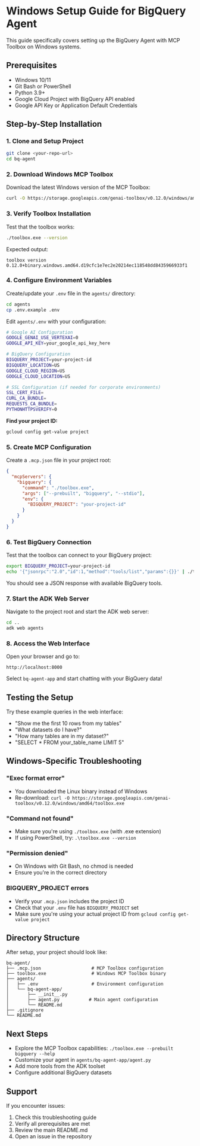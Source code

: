 # Windows Setup Guide for BigQuery Agent

This guide specifically covers setting up the BigQuery Agent with MCP Toolbox on Windows systems.

## Prerequisites

- Windows 10/11
- Git Bash or PowerShell
- Python 3.9+
- Google Cloud Project with BigQuery API enabled
- Google API Key or Application Default Credentials

## Step-by-Step Installation

### 1. Clone and Setup Project

```bash
git clone <your-repo-url>
cd bq-agent
```

### 2. Download Windows MCP Toolbox

Download the latest Windows version of the MCP Toolbox:

```bash
curl -O https://storage.googleapis.com/genai-toolbox/v0.12.0/windows/amd64/toolbox.exe
```

### 3. Verify Toolbox Installation

Test that the toolbox works:

```bash
./toolbox.exe --version
```

Expected output:
```
toolbox version 0.12.0+binary.windows.amd64.d19cfc1e7ec2e20214ec118548dd8435966933f1
```

### 4. Configure Environment Variables

Create/update your `.env` file in the `agents/` directory:

```bash
cd agents
cp .env.example .env
```

Edit `agents/.env` with your configuration:

```bash
# Google AI Configuration
GOOGLE_GENAI_USE_VERTEXAI=0
GOOGLE_API_KEY=your_google_api_key_here

# BigQuery Configuration
BIGQUERY_PROJECT=your-project-id
BIGQUERY_LOCATION=US
GOOGLE_CLOUD_REGION=US
GOOGLE_CLOUD_LOCATION=US

# SSL Configuration (if needed for corporate environments)
SSL_CERT_FILE=
CURL_CA_BUNDLE=
REQUESTS_CA_BUNDLE=
PYTHONHTTPSVERIFY=0
```

**Find your project ID:**
```bash
gcloud config get-value project
```

### 5. Create MCP Configuration

Create a `.mcp.json` file in your project root:

```json
{
  "mcpServers": {
    "bigquery": {
      "command": "./toolbox.exe",
      "args": ["--prebuilt", "bigquery", "--stdio"],
      "env": {
        "BIGQUERY_PROJECT": "your-project-id"
      }
    }
  }
}
```

### 6. Test BigQuery Connection

Test that the toolbox can connect to your BigQuery project:

```bash
export BIGQUERY_PROJECT=your-project-id
echo '{"jsonrpc":"2.0","id":1,"method":"tools/list","params":{}}' | ./toolbox.exe --prebuilt bigquery --stdio
```

You should see a JSON response with available BigQuery tools.

### 7. Start the ADK Web Server

Navigate to the project root and start the ADK web server:

```bash
cd ..
adk web agents
```

### 8. Access the Web Interface

Open your browser and go to:
```
http://localhost:8000
```

Select `bq-agent-app` and start chatting with your BigQuery data!

## Testing the Setup

Try these example queries in the web interface:

- "Show me the first 10 rows from my tables"
- "What datasets do I have?"
- "How many tables are in my dataset?"
- "SELECT * FROM your_table_name LIMIT 5"

## Windows-Specific Troubleshooting

### "Exec format error"
- You downloaded the Linux binary instead of Windows
- Re-download: `curl -O https://storage.googleapis.com/genai-toolbox/v0.12.0/windows/amd64/toolbox.exe`

### "Command not found"
- Make sure you're using `./toolbox.exe` (with .exe extension)
- If using PowerShell, try: `.\toolbox.exe --version`

### "Permission denied"
- On Windows with Git Bash, no chmod is needed
- Ensure you're in the correct directory

### BIGQUERY_PROJECT errors
- Verify your `.mcp.json` includes the project ID
- Check that your `.env` file has `BIGQUERY_PROJECT` set
- Make sure you're using your actual project ID from `gcloud config get-value project`

## Directory Structure

After setup, your project should look like:

```
bq-agent/
├── .mcp.json                   # MCP Toolbox configuration
├── toolbox.exe                 # Windows MCP Toolbox binary
├── agents/
│   ├── .env                    # Environment configuration
│   └── bq-agent-app/
│       ├── __init__.py
│       ├── agent.py           # Main agent configuration
│       └── README.md
├── .gitignore
└── README.md
```

## Next Steps

- Explore the MCP Toolbox capabilities: `./toolbox.exe --prebuilt bigquery --help`
- Customize your agent in `agents/bq-agent-app/agent.py`
- Add more tools from the ADK toolset
- Configure additional BigQuery datasets

## Support

If you encounter issues:
1. Check this troubleshooting guide
2. Verify all prerequisites are met
3. Review the main README.md
4. Open an issue in the repository
